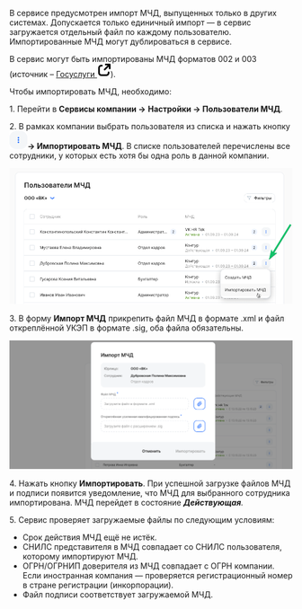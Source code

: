 В сервисе предусмотрен импорт МЧД, выпущенных только в других системах. Допускается только единичный импорт — в сервис загружается отдельный файл по каждому пользователю. Импортированные МЧД могут дублироваться в сервисе.

В сервис могут быть импортированы МЧД форматов 002 и 003 (источник – [Госуслуги ![ссылка на внешний ресурс](./assets/link.svg "inline")](https://partners.gosuslugi.ru/catalog/attorney)).

Чтобы импортировать МЧД, необходимо:

1\. Перейти в **Сервисы компании →** **Настройки → Пользователи МЧД**.

2\. В рамках компании выбрать пользователя из списка и нажать кнопку ![C:\5cc93e942c90cf3d932c95e2b732070c](./assets/IconButton.png "inline")**→ Импортировать МЧД**. В списке пользователей перечислены все сотрудники, у которых есть хотя бы одна роль в данной компании.

![10.png](./assets/10.png)

3\. В форму **Импорт МЧД** прикрепить файл МЧД в формате .xml и файл откреплённой УКЭП в формате .sig, оба файла обязательны.

![11.png](./assets/11.png)

4\. Нажать кнопку **Импортировать**. При успешной загрузке файлов МЧД и подписи появится уведомление, что МЧД для выбранного сотрудника импортирована. МЧД перейдет в состояние ***Действующая**.*

5\. Сервис проверяет загружаемые файлы по следующим условиям: 

- Срок действия МЧД ещё не истёк.
- СНИЛС представителя в МЧД совпадает со СНИЛС пользователя, которому импортируют МЧД.
- ОГРН/ОГРНИП доверителя из МЧД совпадает с ОГРН компании. Если иностранная компания — проверяется регистрационный номер в стране регистрации (инкорпорации).
- Файл подписи соответствует загружаемой МЧД.
